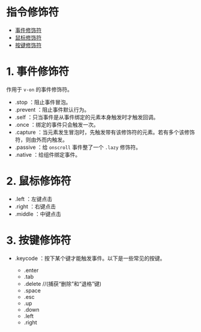 # 指令修饰符

- [事件修饰符](#1-事件修饰符)
- [鼠标修饰符](#2-鼠标修饰符)
- [按键修饰符](#3-按键修饰符)


# 1. 事件修饰符
作用于 `v-on` 的事件修饰符。

- .stop ：阻止事件冒泡。
- .prevent ：阻止事件默认行为。
- .self ：只当事件是从事件绑定的元素本身触发时才触发回调。
- .once ：绑定的事件只会触发一次。
- .capture ：当元素发生冒泡时，先触发带有该修饰符的元素。若有多个该修饰符，则由外而内触发。
- .passive ：给 `onscroll` 事件整了一个 `.lazy` 修饰符。
- .native ：给组件绑定事件。


# 2. 鼠标修饰符
- .left ：左键点击
- .right ：右键点击
-  .middle ：中键点击


# 3. 按键修饰符
- .keycode ：按下某个键才能触发事件。以下是一些常见的按键。

  - .enter 
  - .tab
  - .delete //(捕获“删除”和“退格”键)
  - .space
  - .esc
  - .up
  - .down
  - .left
  - .right

